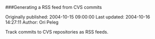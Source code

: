 ###Generating a RSS feed from CVS commits

Originally published: 2004-10-15 09:00:00
Last updated: 2004-10-16 14:27:11
Author: Ori Peleg

Track commits to CVS repositories as RSS feeds.